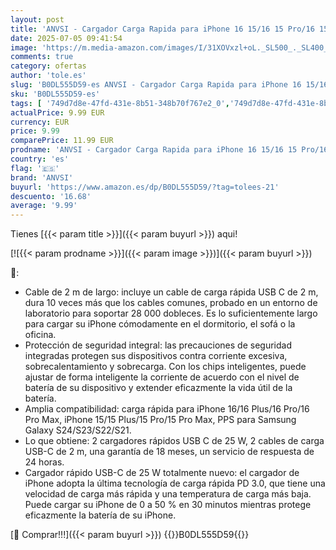 ```yaml
---
layout: post
title: 'ANVSI - Cargador Carga Rapida para iPhone 16 15/16 15 Pro/16 15 Pro Max/16 15 Plus/Pad 10 Generación Pad Pro  2 Pieza 25W USB C Carregador Enchufe Rapido Adaptador Corriente con 2M Cable'
date: 2025-07-05 09:41:54
image: 'https://m.media-amazon.com/images/I/31XOVxzl+oL._SL500_._SL400_.jpg'
comments: true
category: ofertas
author: 'tole.es'
slug: 'B0DL555D59-es ANVSI - Cargador Carga Rapida para iPhone 16 15/16 15...'
sku: 'B0DL555D59-es'
tags: [ '749d7d8e-47fd-431e-8b51-348b70f767e2_0','749d7d8e-47fd-431e-8b51-348b70f767e2_8501','Accesorios para móviles','Arborist Merchandising Root','CML-Tech','Cargadores de móvil de red','Cargadores para móviles','Comunicación móvil y accesorios','Electrónica','Peripherals & Accessories','Self Service','Special Features Stores','anvsi','iphone','🇪🇸', ]
actualPrice: 9.99 EUR
currency: EUR
price: 9.99
comparePrice: 11.99 EUR
prodname: 'ANVSI - Cargador Carga Rapida para iPhone 16 15/16 15 Pro/16 15 Pro Max/16 15 Plus/Pad 10 Generación Pad Pro  2 Pieza 25W USB C Carregador Enchufe Rapido Adaptador Corriente con 2M Cable'
country: 'es'
flag: '🇪🇸'
brand: 'ANVSI'
buyurl: 'https://www.amazon.es/dp/B0DL555D59/?tag=tolees-21'
descuento: '16.68'
average: '9.99'
---
```


Tienes [{{< param title >}}]({{< param buyurl >}}) aqui!

[![{{< param prodname >}}]({{< param image >}})]({{< param buyurl >}})

🔎:

- Cable de 2 m de largo: incluye un cable de carga rápida USB C de 2 m, dura 10 veces más que los cables comunes, probado en un entorno de laboratorio para soportar 28 000 dobleces. Es lo suficientemente largo para cargar su iPhone cómodamente en el dormitorio, el sofá o la oficina.
- Protección de seguridad integral: las precauciones de seguridad integradas protegen sus dispositivos contra corriente excesiva, sobrecalentamiento y sobrecarga. Con los chips inteligentes, puede ajustar de forma inteligente la corriente de acuerdo con el nivel de batería de su dispositivo y extender eficazmente la vida útil de la batería.
- Amplia compatibilidad: carga rápida para iPhone 16/16 Plus/16 Pro/16 Pro Max, iPhone 15/15 Plus/15 Pro/15 Pro Max, PPS para Samsung Galaxy S24/S23/S22/S21.
- Lo que obtiene: 2 cargadores rápidos USB C de 25 W, 2 cables de carga USB-C de 2 m, una garantía de 18 meses, un servicio de respuesta de 24 horas.
- Cargador rápido USB-C de 25 W totalmente nuevo: el cargador de iPhone adopta la última tecnología de carga rápida PD 3.0, que tiene una velocidad de carga más rápida y una temperatura de carga más baja. Puede cargar su iPhone de 0 a 50 % en 30 minutos mientras protege eficazmente la batería de su iPhone.

[🛒 Comprar!!!]({{< param buyurl >}})
{{<world>}}B0DL555D59{{</world>}}
